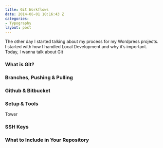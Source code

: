 ```yaml
---
title: Git Workflows
date: 2014-06-01 10:16:43 Z
categories:
- Typography
layout: post
---
```


The other day I started talking about my process for my Wordpress projects. I started with how I handled Local Development and why it’s important. Today, I wanna talk about Git


### What is Git?

### Branches, Pushing &amp; Pulling

### Github &amp; Bitbucket

### Setup &amp; Tools
Tower

### SSH Keys

### What to Include in Your Repository
